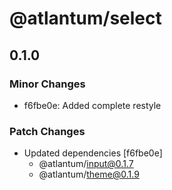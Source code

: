# @atlantum/select

## 0.1.0
### Minor Changes

- f6fbe0e: Added complete restyle

### Patch Changes

- Updated dependencies [f6fbe0e]
  - @atlantum/input@0.1.7
  - @atlantum/theme@0.1.9
